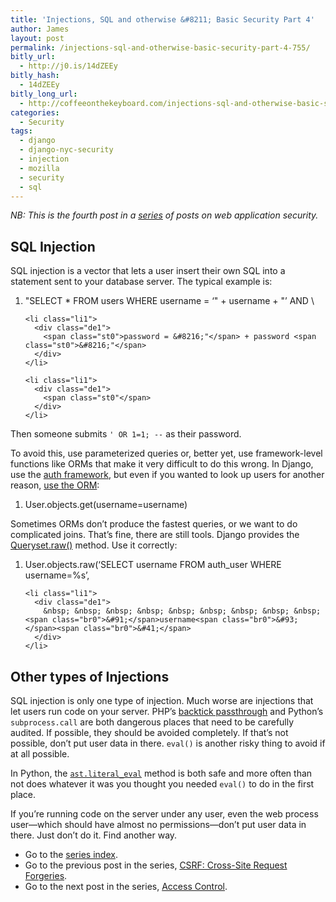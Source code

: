 ```yaml
---
title: 'Injections, SQL and otherwise &#8211; Basic Security Part 4'
author: James
layout: post
permalink: /injections-sql-and-otherwise-basic-security-part-4-755/
bitly_url:
  - http://j0.is/14dZEEy
bitly_hash:
  - 14dZEEy
bitly_long_url:
  - http://coffeeonthekeyboard.com/injections-sql-and-otherwise-basic-security-part-4-755/
categories:
  - Security
tags:
  - django
  - django-nyc-security
  - injection
  - mozilla
  - security
  - sql
---
```

*NB: This is the fourth post in a [series][1] of posts on web application security.*

## SQL Injection

SQL injection is a vector that lets a user insert their own SQL into a statement sent to your database server. The typical example is:

<div class="dean_ch" style="white-space: wrap;">
  <ol>
    <li class="li1">
      <div class="de1">
        <span class="st0">"SELECT * FROM users WHERE username = &#8216;"</span> + username + <span class="st0">"&#8217; AND <span class="es0">\</span></span>
      </div>
    </li>
    
    <li class="li1">
      <div class="de1">
        <span class="st0">password = &#8216;"</span> + password <span class="st0">&#8216;"</span>
      </div>
    </li>
    
    <li class="li1">
      <div class="de1">
        <span class="st0"</span>
      </div>
    </li>
  </ol>
</div>

Then someone submits `' OR 1=1; --` as their password.

To avoid this, use parameterized queries or, better yet, use framework-level functions like ORMs that make it very difficult to do this wrong. In Django, use the [auth framework][2], but even if you wanted to look up users for another reason, [use the ORM][3]:

<div class="dean_ch" style="white-space: wrap;">
  <ol>
    <li class="li1">
      <div class="de1">
        User.<span class="me1">objects</span>.<span class="me1">get</span><span class="br0">&#40;</span>username=username<span class="br0">&#41;</span>
      </div>
    </li>
  </ol>
</div>

Sometimes ORMs don&#8217;t produce the fastest queries, or we want to do complicated joins. That&#8217;s fine, there are still tools. Django provides the [Queryset.raw()][4] method. Use it correctly:

<div class="dean_ch" style="white-space: wrap;">
  <ol>
    <li class="li1">
      <div class="de1">
        User.<span class="me1">objects</span>.<span class="me1">raw</span><span class="br0">&#40;</span><span class="st0">&#8216;SELECT username FROM auth_user WHERE username=%s&#8217;</span>,
      </div>
    </li>
    
    <li class="li1">
      <div class="de1">
        &nbsp; &nbsp; &nbsp; &nbsp; &nbsp; &nbsp; &nbsp; &nbsp; &nbsp;<span class="br0">&#91;</span>username<span class="br0">&#93;</span><span class="br0">&#41;</span>
      </div>
    </li>
  </ol>
</div>

## Other types of Injections

SQL injection is only one type of injection. Much worse are injections that let users run code on your server. PHP&#8217;s [backtick passthrough][5] and Python&#8217;s `subprocess.call` are both dangerous places that need to be carefully audited. If possible, they should be avoided completely. If that&#8217;s not possible, don&#8217;t put user data in there. `eval()` is another risky thing to avoid if at all possible.

In Python, the [`ast.literal_eval`][6] method is both safe and more often than not does whatever it was you thought you needed `eval()` to do in the first place.

If you&#8217;re running code on the server under any user, even the web process user&mdash;which should have almost no permissions&mdash;don&#8217;t put user data in there. Just don&#8217;t do it. Find another way.

  * Go to the [series index][7].
  * Go to the previous post in the series, [CSRF: Cross-Site Request Forgeries][8].
  * Go to the next post in the series, [Access Control][9].

 [1]: http://coffeeonthekeyboard.com/best-basic-security-practices-especially-with-django-697/
 [2]: https://docs.djangoproject.com/en/dev/topics/auth/
 [3]: https://docs.djangoproject.com/en/dev/topics/db/queries/
 [4]: https://docs.djangoproject.com/en/dev/topics/db/sql/#passing-parameters-into-raw
 [5]: http://php.net/manual/en/language.operators.execution.php
 [6]: http://docs.python.org/library/ast.html#ast.literal_eval
 [7]: http://coffeeonthekeyboard.com/best-basic-security-practices-especially-with-django-697/ "Best Basic Security Practices (Especially with Django)"
 [8]: http://coffeeonthekeyboard.com/csrf-cross-site-request-forgeries-basic-security-part-3-747/ "CSRF: Cross-Site Request Forgeries – Basic Security Part 3"
 [9]: http://coffeeonthekeyboard.com/access-control-basic-security-part-5-765/ "Access Control – Basic Security Part 5"